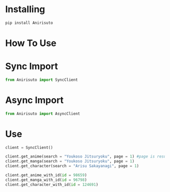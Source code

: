 


# Installing
```sh
pip install Anirisuto
```

# How To Use

# Sync Import
```py
from Anirisuto import SyncClient
```

# Async Import
```py
from Anirisuto import AsyncClient
```

# Use
```py
client = SyncClient()

client.get_anime(search = "Youkoso Jitsuryoku", page = 1) #page is result number
client.get_manga(search = "Youkoso Jitsuryoku", page = 1)
client.get_character(search = "Arisu Sakayanagi", page = 1)

client.get_anime_with_id(id = 98659)
client.get_manga_with_id(id = 96798)
client.get_character_with_id(id = 124691)
```
